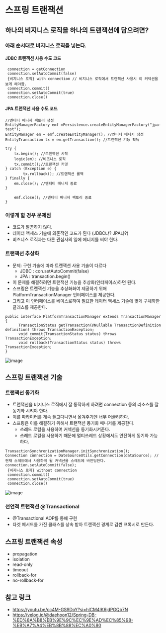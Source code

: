 # 스프링 트랜잭션

## 하나의 비지니스 로직을 하나의 트랜잭션에 담으려면?
### 아래 순서대로 비지니스 로직을 넣는다.
#### JDBC 트랜잭션 사용 수도 코드
```
 connection = getConnection
 connection.setAutoCommit(false)
 {비지니스 로직} with connection // 비지니스 로직에서 트랜잭션 사용시 이 커넥션을 보게 해야함.
 connection.commit()
 connection.setAutoCommit(true)
 connection.close()
```

#### JPA 트랜잭션 사용 수도 코드
```
//엔티티 매니저 팩토리 생성
EntityManagerFactory emf =Persistence.createEntityManagerFactory("jpa-test");
EntityManager em = emf.createEntityManager(); //엔티티 매니저 생성
EntityTransaction tx = em.getTransaction(); //트랜잭션 기능 획득
    
try {
    tx.begin(); //트랜잭션 시작 
    logic(em); //비즈니스 로직
    tx.commit();//트랜잭션 커밋
} catch (Exception e) { 
    	tx.rollback(); //트랜잭션 롤백
} finally {
	em.close(); //엔티티 매니저 종료
}

	emf.close(); //엔티티 매니저 팩토리 종료
}
```


### 이렇게 할 경우 문제점
 * 코드가 깔끔하지 않다.
 * 데이터 액세스 기술에 의존적인 코드가 된다 (JDBC냐? JPA냐?)
 * 비즈니스 로직과는 다른 관심사의 일에 에너지를 써야 한다.

### 트랜잭션 추상화
 * 문제: 구현 기술에  따라 트랜잭션 사용 기술이 다르다
   * JDBC : con.setAutoCommit(false)
   * JPA : transaction.begin()
 * 이 문제를 해결하려면 트랜잭션 기능을 추상화(인터페이스)하면 된다.
 * 스프링은 트랜잭션 기능을 추상화화여 제공하기 위해 PlatformTransactionManager 인터페이스를 제공한다.
 * 그리고 이 인터페이스를 베이스로하여 필요한 데이터 액세스 기술에 맞게 구체화한 클래스를 제공한다.

```
public interface PlatformTransactionManager extends TransactionManager {
      TransactionStatus getTransaction(@Nullable TransactionDefinition definition) throws TransactionException;
      void commit(TransactionStatus status) throws TransactionException;
      void rollback(TransactionStatus status) throws TransactionException;
}
```

![image](https://github.com/user-attachments/assets/24fa1c53-6c3f-4d25-a8b2-faef947f87f7)


## 스프링 트랜잭션 기술
### 트랜잭션 동기화
 * 트랜잭션을 비지니스 로직에서 잘 동작하게 하려면 connection 등의 리소스를 잘 동기화 시켜야 한다.
 * 이를 파라미터를 계속 들고다니면서 옮겨주기엔 너무 어글리하다.
 * 스프링은 이를 해결하기 위해서 트랜잭션 동기화 매니저를 제공한다.
    * 쓰레드 로컬을 사용하여 커넥션을 동기화시켜준다.
    * 쓰레드 로컬을 사용하기 때문에 멀티쓰레드 상황에서도 안전하게 동기화 가능하다.

```
TransactionSynchronizationManager.initSynchronization();
Connection connection = DateSourceUtils.getConnection(dataSource); // 현재 스레드에서 사용하게 될 커넥션을 스레드에 바인딩한다.
connection.setAutoCommit(false);
 {비지니스 로직} without connection
 connection.commit()
 connection.setAutoCommit(true)
 connection.close()

```

![image](https://github.com/user-attachments/assets/7100432b-dfb4-4128-8c35-76d0823e4768)



### 선언적 트랜잭션 @Transactional
 * @Transactional AOP를 통해 구현
 * 타겟 메서드를 가진 클래스를 상속 받아 트랜잭션 경계로 감싼 프록시로 만든다.

## 스프링 트랜잭션 속성
 * propagation
 * isolation
 * read-only
 * timeout
 * rollback-for
 * no-rollback-for





## 참고 링크
 * https://youtu.be/cc4M-GS9DoY?si=hlCM4IK6jdPGQb7N
 * https://velog.io/@daehoon12/Spring-DB-%ED%8A%B8%EB%9E%9C%EC%9E%AD%EC%85%98-%EB%A7%A4%EB%8B%88%EC%A0%80
